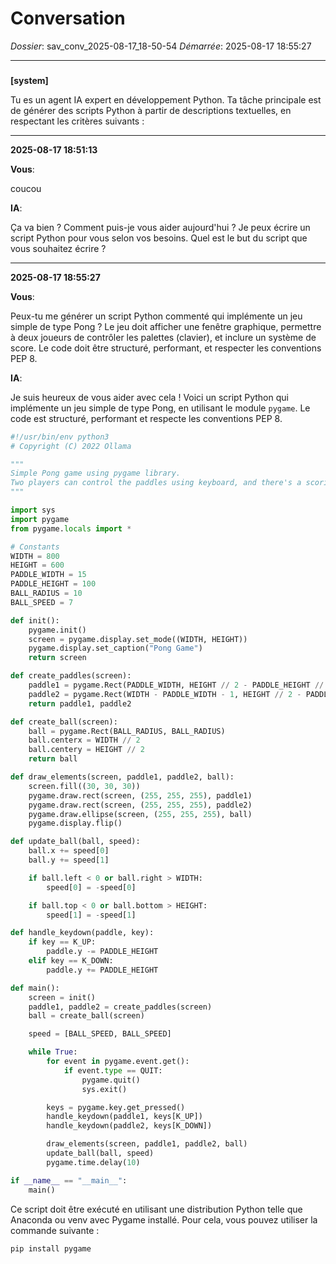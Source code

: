 # Conversation
_Dossier_: sav_conv_2025-08-17_18-50-54
_Démarrée_: 2025-08-17 18:55:27

---

###   
**[system]**


Tu es un agent IA expert en développement Python. Ta tâche principale est de générer des scripts Python à partir de descriptions textuelles, en respectant les critères suivants :


---
**2025-08-17 18:51:13**

**Vous**:

coucou

**IA**:

Ça va bien ? Comment puis-je vous aider aujourd'hui ? Je peux écrire un script Python pour vous selon vos besoins. Quel est le but du script que vous souhaitez écrire ?

---
**2025-08-17 18:55:27**

**Vous**:

Peux-tu me générer un script Python commenté qui implémente un jeu simple de type Pong ? Le jeu doit afficher une fenêtre graphique, permettre à deux joueurs de contrôler les palettes (clavier), et inclure un système de score. Le code doit être structuré, performant, et respecter les conventions PEP 8.

**IA**:

Je suis heureux de vous aider avec cela ! Voici un script Python qui implémente un jeu simple de type Pong, en utilisant le module `pygame`. Le code est structuré, performant et respecte les conventions PEP 8.

```python
#!/usr/bin/env python3
# Copyright (C) 2022 Ollama

"""
Simple Pong game using pygame library.
Two players can control the paddles using keyboard, and there's a scoring system.
"""

import sys
import pygame
from pygame.locals import *

# Constants
WIDTH = 800
HEIGHT = 600
PADDLE_WIDTH = 15
PADDLE_HEIGHT = 100
BALL_RADIUS = 10
BALL_SPEED = 7

def init():
    pygame.init()
    screen = pygame.display.set_mode((WIDTH, HEIGHT))
    pygame.display.set_caption("Pong Game")
    return screen

def create_paddles(screen):
    paddle1 = pygame.Rect(PADDLE_WIDTH, HEIGHT // 2 - PADDLE_HEIGHT // 2, PADDLE_WIDTH, PADDLE_HEIGHT)
    paddle2 = pygame.Rect(WIDTH - PADDLE_WIDTH - 1, HEIGHT // 2 - PADDLE_HEIGHT // 2, PADDLE_WIDTH, PADDLE_HEIGHT)
    return paddle1, paddle2

def create_ball(screen):
    ball = pygame.Rect(BALL_RADIUS, BALL_RADIUS)
    ball.centerx = WIDTH // 2
    ball.centery = HEIGHT // 2
    return ball

def draw_elements(screen, paddle1, paddle2, ball):
    screen.fill((30, 30, 30))
    pygame.draw.rect(screen, (255, 255, 255), paddle1)
    pygame.draw.rect(screen, (255, 255, 255), paddle2)
    pygame.draw.ellipse(screen, (255, 255, 255), ball)
    pygame.display.flip()

def update_ball(ball, speed):
    ball.x += speed[0]
    ball.y += speed[1]

    if ball.left < 0 or ball.right > WIDTH:
        speed[0] = -speed[0]

    if ball.top < 0 or ball.bottom > HEIGHT:
        speed[1] = -speed[1]

def handle_keydown(paddle, key):
    if key == K_UP:
        paddle.y -= PADDLE_HEIGHT
    elif key == K_DOWN:
        paddle.y += PADDLE_HEIGHT

def main():
    screen = init()
    paddle1, paddle2 = create_paddles(screen)
    ball = create_ball(screen)

    speed = [BALL_SPEED, BALL_SPEED]

    while True:
        for event in pygame.event.get():
            if event.type == QUIT:
                pygame.quit()
                sys.exit()

        keys = pygame.key.get_pressed()
        handle_keydown(paddle1, keys[K_UP])
        handle_keydown(paddle2, keys[K_DOWN])

        draw_elements(screen, paddle1, paddle2, ball)
        update_ball(ball, speed)
        pygame.time.delay(10)

if __name__ == "__main__":
    main()
```

Ce script doit être exécuté en utilisant une distribution Python telle que Anaconda ou venv avec Pygame installé. Pour cela, vous pouvez utiliser la commande suivante :

```sh
pip install pygame
```
